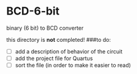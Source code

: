 # BCD-6-bit
binary (6 bit) to BCD converter

this directory is **not** completed!
###to do:
* [ ] add a description of behavior of the circuit
* [ ] add the project file for Quartus
* [ ] sort the file (in order to make it easier to read)
